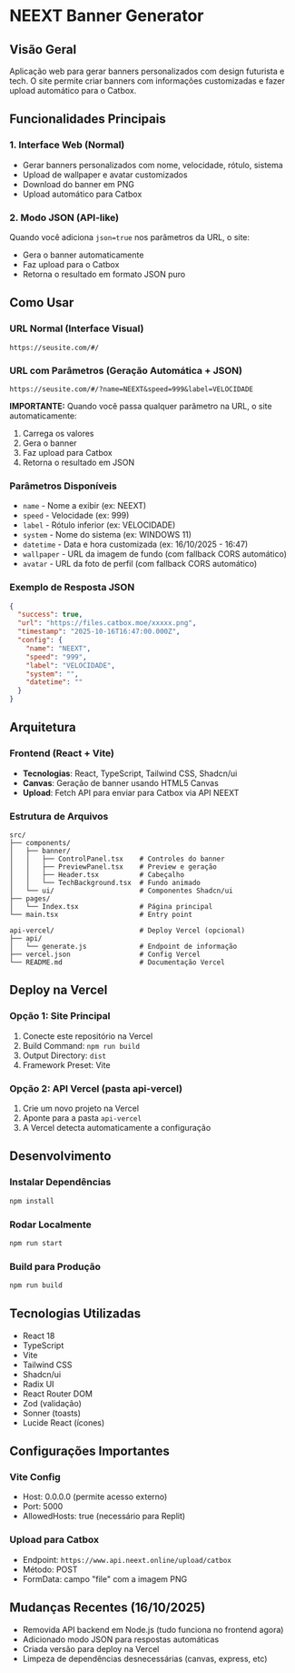# NEEXT Banner Generator

## Visão Geral
Aplicação web para gerar banners personalizados com design futurista e tech. O site permite criar banners com informações customizadas e fazer upload automático para o Catbox.

## Funcionalidades Principais

### 1. Interface Web (Normal)
- Gerar banners personalizados com nome, velocidade, rótulo, sistema
- Upload de wallpaper e avatar customizados
- Download do banner em PNG
- Upload automático para Catbox

### 2. Modo JSON (API-like)
Quando você adiciona `json=true` nos parâmetros da URL, o site:
- Gera o banner automaticamente
- Faz upload para o Catbox
- Retorna o resultado em formato JSON puro

## Como Usar

### URL Normal (Interface Visual)
```
https://seusite.com/#/
```

### URL com Parâmetros (Geração Automática + JSON)
```
https://seusite.com/#/?name=NEEXT&speed=999&label=VELOCIDADE
```

**IMPORTANTE:** Quando você passa qualquer parâmetro na URL, o site automaticamente:
1. Carrega os valores
2. Gera o banner
3. Faz upload para Catbox
4. Retorna o resultado em JSON

### Parâmetros Disponíveis
- `name` - Nome a exibir (ex: NEEXT)
- `speed` - Velocidade (ex: 999)
- `label` - Rótulo inferior (ex: VELOCIDADE)
- `system` - Nome do sistema (ex: WINDOWS 11)
- `datetime` - Data e hora customizada (ex: 16/10/2025 - 16:47)
- `wallpaper` - URL da imagem de fundo (com fallback CORS automático)
- `avatar` - URL da foto de perfil (com fallback CORS automático)

### Exemplo de Resposta JSON
```json
{
  "success": true,
  "url": "https://files.catbox.moe/xxxxx.png",
  "timestamp": "2025-10-16T16:47:00.000Z",
  "config": {
    "name": "NEEXT",
    "speed": "999",
    "label": "VELOCIDADE",
    "system": "",
    "datetime": ""
  }
}
```

## Arquitetura

### Frontend (React + Vite)
- **Tecnologias**: React, TypeScript, Tailwind CSS, Shadcn/ui
- **Canvas**: Geração de banner usando HTML5 Canvas
- **Upload**: Fetch API para enviar para Catbox via API NEEXT

### Estrutura de Arquivos
```
src/
├── components/
│   ├── banner/
│   │   ├── ControlPanel.tsx    # Controles do banner
│   │   ├── PreviewPanel.tsx    # Preview e geração
│   │   ├── Header.tsx          # Cabeçalho
│   │   └── TechBackground.tsx  # Fundo animado
│   └── ui/                     # Componentes Shadcn/ui
├── pages/
│   └── Index.tsx               # Página principal
└── main.tsx                    # Entry point

api-vercel/                     # Deploy Vercel (opcional)
├── api/
│   └── generate.js             # Endpoint de informação
├── vercel.json                 # Config Vercel
└── README.md                   # Documentação Vercel
```

## Deploy na Vercel

### Opção 1: Site Principal
1. Conecte este repositório na Vercel
2. Build Command: `npm run build`
3. Output Directory: `dist`
4. Framework Preset: Vite

### Opção 2: API Vercel (pasta api-vercel)
1. Crie um novo projeto na Vercel
2. Aponte para a pasta `api-vercel`
3. A Vercel detecta automaticamente a configuração

## Desenvolvimento

### Instalar Dependências
```bash
npm install
```

### Rodar Localmente
```bash
npm run start
```

### Build para Produção
```bash
npm run build
```

## Tecnologias Utilizadas
- React 18
- TypeScript
- Vite
- Tailwind CSS
- Shadcn/ui
- Radix UI
- React Router DOM
- Zod (validação)
- Sonner (toasts)
- Lucide React (ícones)

## Configurações Importantes

### Vite Config
- Host: 0.0.0.0 (permite acesso externo)
- Port: 5000
- AllowedHosts: true (necessário para Replit)

### Upload para Catbox
- Endpoint: `https://www.api.neext.online/upload/catbox`
- Método: POST
- FormData: campo "file" com a imagem PNG

## Mudanças Recentes (16/10/2025)
- Removida API backend em Node.js (tudo funciona no frontend agora)
- Adicionado modo JSON para respostas automáticas
- Criada versão para deploy na Vercel
- Limpeza de dependências desnecessárias (canvas, express, etc)
